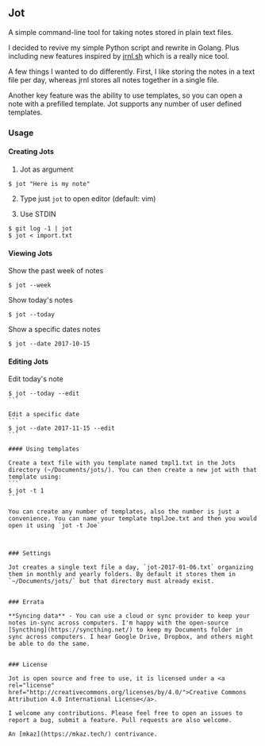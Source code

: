 
## Jot

A simple command-line tool for taking notes stored in plain text files.

I decided to revive my simple Python script and rewrite in Golang. Plus
including new features inspired by [jrnl.sh](http://jrnl.sh/) which is
a really nice tool.

A few things I wanted to do differently. First, I like storing the notes
in a text file per day, whereas jrnl stores all notes together in a
single file.

Another key feature was the ability to use templates, so you can open a
note with a prefilled template. Jot supports any number of user defined
templates.



### Usage

#### Creating Jots

1. Jot as argument

```
$ jot "Here is my note"
```

2. Type just `jot` to open editor (default: vim)

3. Use STDIN
```
$ git log -1 | jot
$ jot < import.txt
```


#### Viewing Jots

Show the past week of notes
```
$ jot --week
```

Show today's notes
```
$ jot --today
```

Show a specific dates notes
```
$ jot --date 2017-10-15
```


#### Editing Jots

Edit today's note
````
$ jot --today --edit
```

Edit a specific date
```
$ jot --date 2017-11-15 --edit
```

#### Using templates

Create a text file with you template named tmpl1.txt in the Jots directory (~/Documents/jots/). You can then create a new jot with that template using:
```
$ jot -t 1
```

You can create any number of templates, also the number is just a convenience. You can name your template tmplJoe.txt and then you would open it using `jot -t Joe`



### Settings

Jot creates a single text file a day, `jot-2017-01-06.txt` organizing them in monthly and yearly folders. By default it stores them in `~/Documents/jots/` but that directory must already exist.


### Errata

**Syncing data** - You can use a cloud or sync provider to keep your notes in-sync across computers. I'm happy with the open-source [Syncthing](https://syncthing.net/) to keep my Documents folder in sync across computers. I hear Google Drive, Dropbox, and others might be able to do the same.


### License

Jot is open source and free to use, it is licensed under a <a rel="license" href="http://creativecommons.org/licenses/by/4.0/">Creative Commons Attribution 4.0 International License</a>.

I welcome any contributions. Please feel free to open an issues to report a bug, submit a feature. Pull requests are also welcome.

An [mkaz](https://mkaz.tech/) contrivance.

